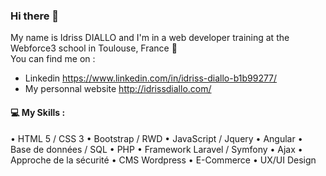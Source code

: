 ### Hi there 👋

My name is Idriss DIALLO and I'm in a web developer training at the Webforce3 school in Toulouse, France :wedding:  
You can find me on :
- Linkedin https://www.linkedin.com/in/idriss-diallo-b1b99277/
- My personnal website http://idrissdiallo.com/

#### :computer: My Skills :

• HTML 5 / CSS 3
• Bootstrap / RWD
• JavaScript / Jquery
• Angular
• Base de données / SQL
• PHP
• Framework Laravel / Symfony
• Ajax
• Approche de la sécurité
• CMS Wordpress
• E-Commerce
• UX/UI Design

